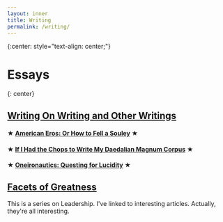 ```yaml
---
layout: inner
title: Writing
permalink: /writing/
---
```


{:center: style="text-align: center;"}

# Essays
{: center}

## [Writing On Writing and Other Writings](#writing-on-writing)

#### &#x2605; [American Eros: Or How to Fell a Souley](/posts/2016-07-07-american-eros-or-how-to-fell-a-souley.html)&nbsp;&#x2605;

#### &#x2605; [If I Had the Chops to Write My Daedalian Magnum Corpus](/posts/2016-06-23-if-i-had-the-chops-to-write-my-daedalian-magnum-corpus.html)&nbsp;&#x2605;

#### &#x2605; [Oneironautics: Questing for Lucidity](/posts/2016-05-14-oneironautics-questing-for-lucidity.html)&nbsp;&#x2605;

## [Facets of Greatness](#facets-of-greatness)

This is a series on Leadership. I've linked to interesting
articles. Actually, they're all interesting.


